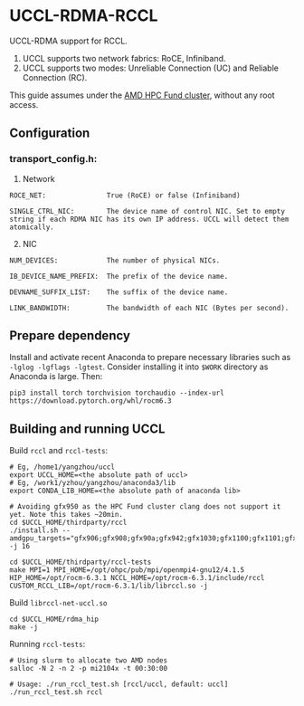 # UCCL-RDMA-RCCL

UCCL-RDMA support for RCCL.

1. UCCL supports two network fabrics: RoCE, Infiniband.
2. UCCL supports two modes: Unreliable Connection (UC) and Reliable Connection (RC).

This guide assumes under the [AMD HPC Fund cluster](https://amdresearch.github.io/hpcfund/hardware.html), without any root access. 

## Configuration

### transport_config.h:

1. Network
```
ROCE_NET:               True (RoCE) or false (Infiniband)

SINGLE_CTRL_NIC:        The device name of control NIC. Set to empty string if each RDMA NIC has its own IP address. UCCL will detect them atomically.
```

2. NIC
```
NUM_DEVICES:            The number of physical NICs.

IB_DEVICE_NAME_PREFIX:  The prefix of the device name.

DEVNAME_SUFFIX_LIST:    The suffix of the device name.

LINK_BANDWIDTH:         The bandwidth of each NIC (Bytes per second).
```

## Prepare dependency
Install and activate recent Anaconda to prepare necessary libraries such as `-lglog -lgflags -lgtest`. Consider installing it into `$WORK` directory as Anaconda is large. Then: 
```shell
pip3 install torch torchvision torchaudio --index-url https://download.pytorch.org/whl/rocm6.3
```

## Building and running UCCL

Build `rccl` and `rccl-tests`: 

```shell
# Eg, /home1/yangzhou/uccl
export UCCL_HOME=<the absolute path of uccl>
# Eg, /work1/yzhou/yangzhou/anaconda3/lib
export CONDA_LIB_HOME=<the absolute path of anaconda lib>

# Avoiding gfx950 as the HPC Fund cluster clang does not support it yet. Note this takes ~20min. 
cd $UCCL_HOME/thirdparty/rccl
./install.sh --amdgpu_targets="gfx906;gfx908;gfx90a;gfx942;gfx1030;gfx1100;gfx1101;gfx1102;gfx1200;gfx1201" -j 16

cd $UCCL_HOME/thirdparty/rccl-tests
make MPI=1 MPI_HOME=/opt/ohpc/pub/mpi/openmpi4-gnu12/4.1.5 HIP_HOME=/opt/rocm-6.3.1 NCCL_HOME=/opt/rocm-6.3.1/include/rccl CUSTOM_RCCL_LIB=/opt/rocm-6.3.1/lib/librccl.so -j
```

Build `librccl-net-uccl.so`

```shell
cd $UCCL_HOME/rdma_hip
make -j
```

Running `rccl-tests`:

```shell
# Using slurm to allocate two AMD nodes
salloc -N 2 -n 2 -p mi2104x -t 00:30:00

# Usage: ./run_rccl_test.sh [rccl/uccl, default: uccl]
./run_rccl_test.sh rccl
```